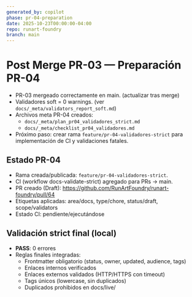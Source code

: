 ```yaml
---
generated_by: copilot
phase: pr-04-preparation
date: 2025-10-23T00:00:00-04:00
repo: runart-foundry
branch: main
---
```


# Post Merge PR-03 — Preparación PR-04

- PR-03 mergeado correctamente en main. (actualizar tras merge)
- Validadores soft = 0 warnings. (ver `docs/_meta/validators_report_soft.md`)
- Archivos meta PR-04 creados:
  - `docs/_meta/plan_pr04_validadores_strict.md`
  - `docs/_meta/checklist_pr04_validadores.md`
- Próximo paso: crear rama `feature/pr-04-validadores-strict` para implementación de CI y validaciones fatales.

## Estado PR-04
- Rama creada/publicada: `feature/pr-04-validadores-strict`.
- CI (workflow docs-validate-strict) agregado para PRs → main.
- PR creado (Draft): https://github.com/RunArtFoundry/runart-foundry/pull/64
- Etiquetas aplicadas: area/docs, type/chore, status/draft, scope/validators
- Estado CI: pendiente/ejecutándose

## Validación strict final (local)
- **PASS**: 0 errores
- Reglas finales integradas:
  - Frontmatter obligatorio (status, owner, updated, audience, tags)
  - Enlaces internos verificados
  - Enlaces externos validados (HTTP/HTTPS con timeout)
  - Tags únicos (lowercase, sin duplicados)
  - Duplicados prohibidos en docs/live/
